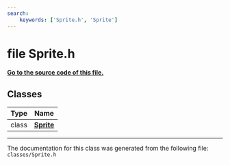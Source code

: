 ```yaml
---
search:
    keywords: ['Sprite.h', 'Sprite']
---
```


# file Sprite.h

**[Go to the source code of this file.](_sprite_8h_source.md)**
## Classes

|Type|Name|
|-----|-----|
|class|[**Sprite**](class_sprite.md)|




----------------------------------------
The documentation for this class was generated from the following file: `classes/Sprite.h`
